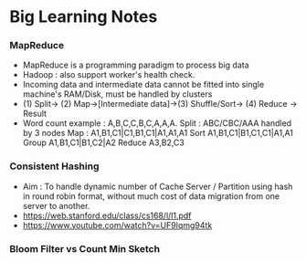# Big Learning Notes

### MapReduce 
- MapReduce is a programming paradigm to process big data
- Hadoop : also support worker's health check. 
- Incoming data and intermediate data cannot be fitted into single machine's RAM/Disk, must be handled by clusters
- (1) Split-> (2) Map->[Intermediate data]->(3) Shuffle/Sort-> (4) Reduce -> Result 
- Word count example :  A,B,C,C,B,C,A,A,A. Split : ABC/CBC/AAA handled by 3 nodes  Map : A1,B1,C1|C1,B1,C1|A1,A1,A1 Sort A1,B1,C1|B1,C1,C1|A1,A1 Group A1,B1,C1|B1,C2|A2 Reduce A3,B2,C3

### Consistent Hashing 
- Aim : To handle dynamic number of Cache Server / Partition using hash in round robin format, without much cost of data migration from one server to another. 
- https://web.stanford.edu/class/cs168/l/l1.pdf
- https://www.youtube.com/watch?v=UF9Iqmg94tk


### Bloom Filter vs Count Min Sketch
 





